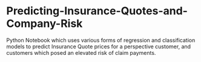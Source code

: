 # Predicting-Insurance-Quotes-and-Company-Risk
Python Notebook which uses various forms of regression and classification models to predict Insurance Quote prices for a perspective customer, and customers which posed an elevated risk of claim payments.
